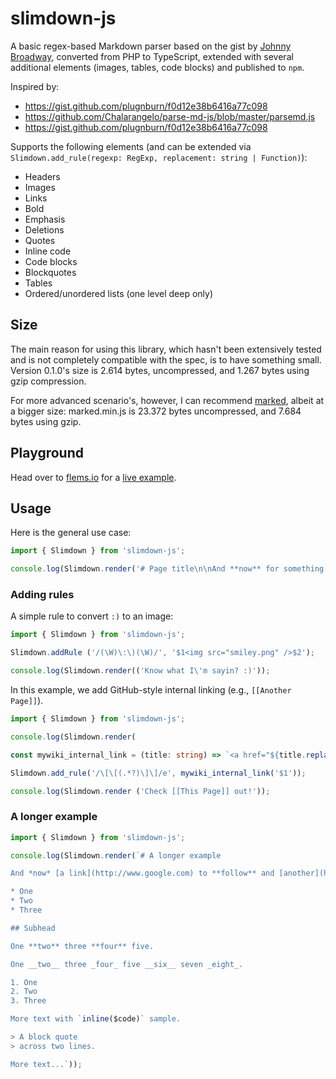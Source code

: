 # slimdown-js

A basic regex-based Markdown parser based on the gist by [Johnny Broadway](https://gist.github.com/jbroadway/2836900), converted from PHP to TypeScript, extended with several additional elements (images, tables, code blocks) and published to `npm`.

Inspired by:

- https://gist.github.com/plugnburn/f0d12e38b6416a77c098
- https://github.com/Chalarangelo/parse-md-js/blob/master/parsemd.js
- https://gist.github.com/plugnburn/f0d12e38b6416a77c098

Supports the following elements (and can be extended via
`Slimdown.add_rule(regexp: RegExp, replacement: string | Function)`):

- Headers
- Images
- Links
- Bold
- Emphasis
- Deletions
- Quotes
- Inline code
- Code blocks
- Blockquotes
- Tables
- Ordered/unordered lists (one level deep only)

## Size

The main reason for using this library, which hasn't been extensively tested and is not completely compatible with the spec, is to have something small. Version 0.1.0's size is 2.614 bytes, uncompressed, and 1.267 bytes using gzip compression.

For more advanced scenario's, however, I can recommend [marked](https://github.com/markedjs/marked), albeit at a bigger size: marked.min.js is 23.372 bytes uncompressed, and 7.684 bytes using gzip.

## Playground

Head over to [flems.io](https://flems.io) for a [live example](https://flems.io/#0=N4IgtglgJlA2CmIBcAWAnAOjQZgDQgGd4EBjAF3imRAoLIzIJHwDMIEmkBtUAOwEMwiJDXh0GTfCQD2vCnOoQwAB2kAnMgAJgmgMqwlUaQHdemgL6aWa6WE0ByAgbBHTAWgBWBAAIAGDACMGNj2ANwAOryRMrx0mi6aALyaAAYAxJoAKhBkCJGRmdKaAK5EmgBU5fqGJryVuJoA5mr8AEaaOVY2dly8ymAAugAUABZkZMoESAD008bzGH1gXhgyYNPK-CQA1vyN8NNONe5eAJSa6hUs6tvlmmQj8JrKNh7w5BdmXADiOQASxVawzGEyms0aORGgNWtmm8DUEG2ADdirADLxGgRDs5XLxPARThh8nVNAB5XjwSJ3TLGaRUrIjNTwSl4zQAMWkxTUkTc7IgSJZkTSGV0gMe-CgxPJT0qZFplXujOZFUq1y5lTubAFRKivGlmgA+ga5dIjYqmU8DWq1AarPzLQaCBAAB5mogCswG+AQRpjA06yJBMkUyIAJgwWVpkWwEcySsFvGFWTaCE08GdgmUeV1AB9k60OJoi8Wi3mAIJMktV0uaADC0mksFLkRzbjb7Y7nZzSE7vbbSFbnYHLc0Mib2A6BGreYRvrIbn4BkaFKgmjzABIAgA2Xy+NcjseaUOT6ej+ByeGUU9FzfHnMjgBe8FaLU0dARyjEa80-ErFP4WhVnmxabvuuoALLqE8FDOloxiQpo4ThCkEC8Oi8BDOuMhQPApxISkb6ZggAa8AAfJoZaaAW0g7JoACOxTSBQkTkVsNgEFOJqaOhBAkZBlYwfQGAYCkES6mAGBMrwOFqEMRgkMUQhyBgrTSFAACeDRgEM9hQPy9haQwailGQQzVC4tSSeeMlDC4pz2acoTMIQxDvGQECyJwIC+Kg2AgOYAz4Oi2ycDwIACEI1CQA8CKwM5XJxSIIKTDM0zFH02yNDC6zRYy7DeEEQRbtMuWxRgXjOWQ6mftQBAkB+ZD+QM5hAA).

## Usage

Here is the general use case:

```ts
import { Slimdown } from 'slimdown-js';

console.log(Slimdown.render('# Page title\n\nAnd **now** for something _completely_ different.'));
```

### Adding rules

A simple rule to convert `:)` to an image:

```ts
import { Slimdown } from 'slimdown-js';

Slimdown.addRule ('/(\W)\:\)(\W)/', '$1<img src="smiley.png" />$2');

console.log(Slimdown.render(('Know what I\'m sayin? :)'));
```

In this example, we add GitHub-style internal linking
(e.g., `[[Another Page]]`).

```ts
import { Slimdown } from 'slimdown-js';

console.log(Slimdown.render(

const mywiki_internal_link = (title: string) => `<a href="${title.replace(/[^a-zA-Z0-9_-]+/g, '_')}">${title}</a>`;

Slimdown.add_rule('/\[\[(.*?)\]\]/e', mywiki_internal_link('$1'));

console.log(Slimdown.render ('Check [[This Page]] out!'));
```

### A longer example

```ts
import { Slimdown } from 'slimdown-js';

console.log(Slimdown.render(`# A longer example

And *now* [a link](http://www.google.com) to **follow** and [another](http://yahoo.com/).

* One
* Two
* Three

## Subhead

One **two** three **four** five.

One __two__ three _four_ five __six__ seven _eight_.

1. One
2. Two
3. Three

More text with `inline($code)` sample.

> A block quote
> across two lines.

More text...`));
```
